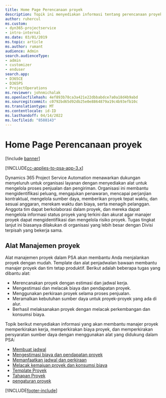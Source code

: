 ```yaml
---
title: Home Page Perencanaan proyek
description: Topik ini menyediakan informasi tentang perencanaan proyek.
author: ruhercul
ms.custom:
- dyn365-projectservice
- intro-internal
ms.date: 03/01/2019
ms.topic: article
ms.author: rumant
audience: Admin
search.audienceType:
- admin
- customizer
- enduser
search.app:
- D365CE
- D365PS
- ProjectOperations
ms.reviewer: johnmichalak
ms.openlocfilehash: 4ef893b78ca3a421e22dbbabdce7a0a18d4b9abd
ms.sourcegitcommit: c0792bd65d92db25e0e8864879a19c4b93efb10c
ms.translationtype: MT
ms.contentlocale: id-ID
ms.lasthandoff: 04/14/2022
ms.locfileid: "8588143"
---
```

# <a name="project-planning-home-page"></a>Home Page Perencanaan proyek

[!include [banner](../includes/psa-now-project-operations.md)]

[!INCLUDE[cc-applies-to-psa-app-3.x](../includes/cc-applies-to-psa-app-3x.md)]

Dynamics 365 Project Service Automation menawarkan dukungan menyeluruh untuk organisasi layanan dengan menyediakan alat untuk mengelola proses penjualan dan pengiriman. Organisasi ini membantu mengidentifikasi peluang, mengajukan penawaran, mencapai perjanjian kontraktual, mengelola sumber daya, memberikan proyek tepat waktu, dan sesuai anggaran, merekam waktu dan biaya, serta menagih pelanggan. Anggota tim dapat berkolaborasi dalam proyek, dan mereka dapat mengelola informasi status proyek yang terkini dan akurat agar manajer proyek dapat mengidentifikasi dan mengelola risiko proyek. Tugas tingkat lanjut ini biasanya dilakukan di organisasi yang lebih besar dengan Divisi terpisah yang bekerja sama.

## <a name="project-management-tools"></a>Alat Manajemen proyek

Alat manajemen proyek dalam PSA akan membantu Anda menjalankan proyek dengan mudah. Template dan alat penjadwalan bawaan membantu manajer proyek dan tim tetap produktif. Berikut adalah beberapa tugas yang dibantu alat:

- Merencanakan proyek dengan estimasi dan jadwal kerja.
- Mengestimasi dan melacak biaya dan pendapatan proyek.
- Menggunakan perkiraan proyek selama proses penjualan.
- Meramalkan kebutuhan sumber daya untuk proyek-proyek yang ada di alur.
- Berhasil melaksanakan proyek dengan melacak perkembangan dan konsumsi biaya.

Topik berikut menyediakan informasi yang akan membantu manajer proyek memperkirakan kerja, memperkirakan biaya proyek, dan memperkirakan persyaratan sumber daya dengan menggunakan alat yang didukung dalam PSA:

- [Membuat jadwal](project-creating.md)
- [Mengestimasi biaya dan pendapatan proyek](project-estimating.md)
- [Memanfaatkan jadwal dan perkiraan](project-leveraging.md)
- [Melacak kemajuan proyek dan konsumsi biaya](project-tracking.md)
- [Template Proyek](project-templates.md)
- [Tahapan Proyek](project-stages.md)
- [pengaturan proyek](project-settings.md)


[!INCLUDE[footer-include](../includes/footer-banner.md)]
